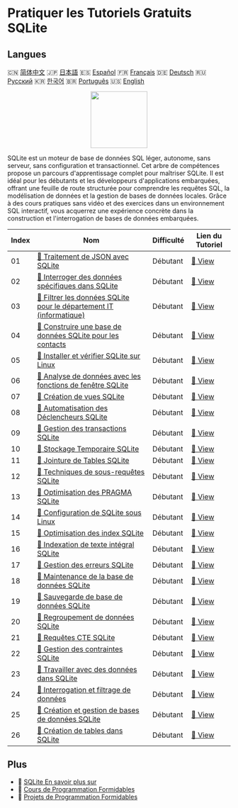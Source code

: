 # Pratiquer les Tutoriels Gratuits SQLite

## Langues

🇨🇳 [简体中文](README_zh.md) 🇯🇵 [日本語](README_ja.md) 🇪🇸 [Español](README_es.md) 🇫🇷 [Français](README_fr.md) 🇩🇪 [Deutsch](README_de.md) 🇷🇺 [Русский](README_ru.md) 🇰🇷 [한국어](README_ko.md) 🇧🇷 [Português](README_pt.md) 🇺🇸 [English](README.md) 

<div align="center">
<img width="128px" src="https://file.labex.io/path/yNOqpRQSmPL4.png">
</div>

SQLite est un moteur de base de données SQL léger, autonome, sans serveur, sans configuration et transactionnel. Cet arbre de compétences propose un parcours d'apprentissage complet pour maîtriser SQLite. Il est idéal pour les débutants et les développeurs d'applications embarquées, offrant une feuille de route structurée pour comprendre les requêtes SQL, la modélisation de données et la gestion de bases de données locales. Grâce à des cours pratiques sans vidéo et des exercices dans un environnement SQL interactif, vous acquerrez une expérience concrète dans la construction et l'interrogation de bases de données embarquées.

|   Index | Nom                                                                                                                                                     | Difficulté   | Lien du Tutoriel                                                                              |
|---------|---------------------------------------------------------------------------------------------------------------------------------------------------------|--------------|-----------------------------------------------------------------------------------------------|
|      01 | [📖 Traitement de JSON avec SQLite](https://labex.io/fr/tutorials/sqlite-sqlite-json-processing-552553)                                                 | Débutant     | [🔗 View](https://labex.io/fr/tutorials/sqlite-sqlite-json-processing-552553)                 |
|      02 | [📖 Interroger des données spécifiques dans SQLite](https://labex.io/fr/tutorials/sqlite-query-specific-data-in-sqlite-552586)                          | Débutant     | [🔗 View](https://labex.io/fr/tutorials/sqlite-query-specific-data-in-sqlite-552586)          |
|      03 | [📖 Filtrer les données SQLite pour le département IT (informatique)](https://labex.io/fr/tutorials/sqlite-filter-sqlite-data-for-it-department-552585) | Débutant     | [🔗 View](https://labex.io/fr/tutorials/sqlite-filter-sqlite-data-for-it-department-552585)   |
|      04 | [📖 Construire une base de données SQLite pour les contacts](https://labex.io/fr/tutorials/sqlite-build-sqlite-database-for-contacts-552582)            | Débutant     | [🔗 View](https://labex.io/fr/tutorials/sqlite-build-sqlite-database-for-contacts-552582)     |
|      05 | [📖 Installer et vérifier SQLite sur Linux](https://labex.io/fr/tutorials/sqlite-install-and-verify-sqlite-on-linux-552579)                             | Débutant     | [🔗 View](https://labex.io/fr/tutorials/sqlite-install-and-verify-sqlite-on-linux-552579)     |
|      06 | [📖 Analyse de données avec les fonctions de fenêtre SQLite](https://labex.io/fr/tutorials/sqlite-sqlite-window-analytics-552561)                       | Débutant     | [🔗 View](https://labex.io/fr/tutorials/sqlite-sqlite-window-analytics-552561)                |
|      07 | [📖 Création de vues SQLite](https://labex.io/fr/tutorials/sqlite-sqlite-view-creation-552560)                                                          | Débutant     | [🔗 View](https://labex.io/fr/tutorials/sqlite-sqlite-view-creation-552560)                   |
|      08 | [📖 Automatisation des Déclencheurs SQLite](https://labex.io/fr/tutorials/sqlite-sqlite-trigger-automation-552559)                                      | Débutant     | [🔗 View](https://labex.io/fr/tutorials/sqlite-sqlite-trigger-automation-552559)              |
|      09 | [📖 Gestion des transactions SQLite](https://labex.io/fr/tutorials/sqlite-sqlite-transaction-handling-552558)                                           | Débutant     | [🔗 View](https://labex.io/fr/tutorials/sqlite-sqlite-transaction-handling-552558)            |
|      10 | [📖 Stockage Temporaire SQLite](https://labex.io/fr/tutorials/sqlite-sqlite-temporary-storage-552557)                                                   | Débutant     | [🔗 View](https://labex.io/fr/tutorials/sqlite-sqlite-temporary-storage-552557)               |
|      11 | [📖 Jointure de Tables SQLite](https://labex.io/fr/tutorials/sqlite-sqlite-table-joining-552556)                                                        | Débutant     | [🔗 View](https://labex.io/fr/tutorials/sqlite-sqlite-table-joining-552556)                   |
|      12 | [📖 Techniques de sous-requêtes SQLite](https://labex.io/fr/tutorials/sqlite-sqlite-subquery-techniques-552555)                                         | Débutant     | [🔗 View](https://labex.io/fr/tutorials/sqlite-sqlite-subquery-techniques-552555)             |
|      13 | [📖 Optimisation des PRAGMA SQLite](https://labex.io/fr/tutorials/sqlite-sqlite-pragma-tuning-552554)                                                   | Débutant     | [🔗 View](https://labex.io/fr/tutorials/sqlite-sqlite-pragma-tuning-552554)                   |
|      14 | [📖 Configuration de SQLite sous Linux](https://labex.io/fr/tutorials/sqlite-setting-up-sqlite-in-linux-552335)                                         | Débutant     | [🔗 View](https://labex.io/fr/tutorials/sqlite-setting-up-sqlite-in-linux-552335)             |
|      15 | [📖 Optimisation des index SQLite](https://labex.io/fr/tutorials/sqlite-sqlite-index-optimization-552552)                                               | Débutant     | [🔗 View](https://labex.io/fr/tutorials/sqlite-sqlite-index-optimization-552552)              |
|      16 | [📖 Indexation de texte intégral SQLite](https://labex.io/fr/tutorials/sqlite-sqlite-full-text-indexing-552551)                                         | Débutant     | [🔗 View](https://labex.io/fr/tutorials/sqlite-sqlite-full-text-indexing-552551)              |
|      17 | [📖 Gestion des erreurs SQLite](https://labex.io/fr/tutorials/sqlite-sqlite-error-handling-552550)                                                      | Débutant     | [🔗 View](https://labex.io/fr/tutorials/sqlite-sqlite-error-handling-552550)                  |
|      18 | [📖 Maintenance de la base de données SQLite](https://labex.io/fr/tutorials/sqlite-sqlite-database-maintenance-552549)                                  | Débutant     | [🔗 View](https://labex.io/fr/tutorials/sqlite-sqlite-database-maintenance-552549)            |
|      19 | [📖 Sauvegarde de base de données SQLite](https://labex.io/fr/tutorials/sqlite-sqlite-database-backup-552548)                                           | Débutant     | [🔗 View](https://labex.io/fr/tutorials/sqlite-sqlite-database-backup-552548)                 |
|      20 | [📖 Regroupement de données SQLite](https://labex.io/fr/tutorials/sqlite-sqlite-data-grouping-552547)                                                   | Débutant     | [🔗 View](https://labex.io/fr/tutorials/sqlite-sqlite-data-grouping-552547)                   |
|      21 | [📖 Requêtes CTE SQLite](https://labex.io/fr/tutorials/sqlite-sqlite-cte-queries-552546)                                                                | Débutant     | [🔗 View](https://labex.io/fr/tutorials/sqlite-sqlite-cte-queries-552546)                     |
|      22 | [📖 Gestion des contraintes SQLite](https://labex.io/fr/tutorials/sqlite-sqlite-constraint-management-552545)                                           | Débutant     | [🔗 View](https://labex.io/fr/tutorials/sqlite-sqlite-constraint-management-552545)           |
|      23 | [📖 Travailler avec des données dans SQLite](https://labex.io/fr/tutorials/sqlite-working-with-data-in-sqlite-552340)                                   | Débutant     | [🔗 View](https://labex.io/fr/tutorials/sqlite-working-with-data-in-sqlite-552340)            |
|      24 | [📖 Interrogation et filtrage de données](https://labex.io/fr/tutorials/sqlite-querying-and-filtering-data-552338)                                      | Débutant     | [🔗 View](https://labex.io/fr/tutorials/sqlite-querying-and-filtering-data-552338)            |
|      25 | [📖 Création et gestion de bases de données SQLite](https://labex.io/fr/tutorials/sqlite-creating-and-managing-sqlite-databases-552337)                 | Débutant     | [🔗 View](https://labex.io/fr/tutorials/sqlite-creating-and-managing-sqlite-databases-552337) |
|      26 | [📖 Création de tables dans SQLite](https://labex.io/fr/tutorials/sqlite-building-tables-in-sqlite-552336)                                              | Débutant     | [🔗 View](https://labex.io/fr/tutorials/sqlite-building-tables-in-sqlite-552336)              |

## Plus

- 🔗 [SQLite En savoir plus sur](https://labex.io/fr/skilltrees/sqlite)
- 🔗 [Cours de Programmation Formidables](https://github.com/labex-labs/awesome-programming-courses)
- 🔗 [Projets de Programmation Formidables](https://github.com/labex-labs/awesome-programming-projects)

